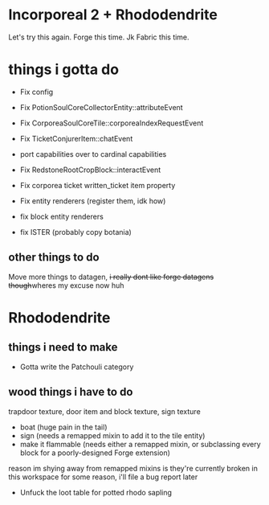 Incorporeal 2 + Rhododendrite
=============================

Let's try this again. Forge this time. Jk Fabric this time.

# things i gotta do

* Fix config
* Fix PotionSoulCoreCollectorEntity::attributeEvent
* Fix CorporeaSoulCoreTile::corporeaIndexRequestEvent
* Fix TicketConjurerItem::chatEvent
* port capabilities over to cardinal capabilities
* Fix RedstoneRootCropBlock::interactEvent

* Fix corporea ticket written_ticket item property
* Fix entity renderers (register them, idk how)
* fix block entity renderers
* fix ISTER (probably copy botania)

## other things to do

Move more things to datagen, ~~i really dont like forge datagens though~~wheres my excuse now huh

# Rhododendrite

## things i need to make

* Gotta write the Patchouli category

## wood things i have to do

trapdoor texture, door item and block texture, sign texture

- boat (huge pain in the tail)
- sign (needs a remapped mixin to add it to the tile entity)
- make it flammable (needs either a remapped mixin, or subclassing every block for a poorly-designed Forge extension)

reason im shying away from remapped mixins is they're currently broken in this workspace for some reason, i'll file a bug report later

* Unfuck the loot table for potted rhodo sapling